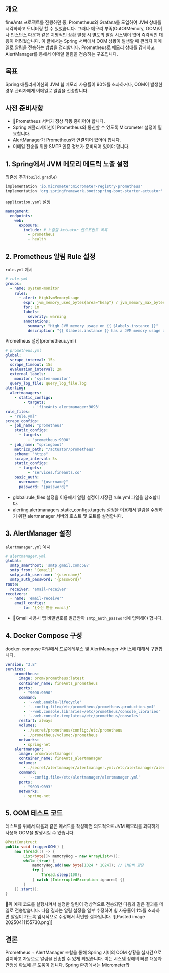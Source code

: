 
## 개요
fineAnts 프로젝트를 진행하던 중, Prometheus와 Grafana를 도입하여 JVM 상태를 시각화하고 모니터링 할 수 있었습니다. 그러나 메모리 부족(OutOfMemory, OOM)이나 인스턴스 다운과 같은 치명적인 상황 발생 시 별도의 알림 시스템이 없어 즉각적인 대응이 어려웠습니다.
이 글에서는 Spring 서버에서 OOM 상황이 발생할 때 관리자 이메일로 알림을 전송하는 방법을 정리합니다. Prometheus로 메모리 상태를 감지하고 AlertManager를 통해서 이메일 알림을 전송하는 구조입니다.

## 목표
Spring 애플리케이션의 JVM 힙 메모리 사용률이 90%를 초과하거나, OOM이 발생한 경우 관리자에게 이메일로 알림을 전송합니다.


## 사전 준비사항
- Prometheus 서버가 정상 작동 중이어야 합니다.
- Spring 애플리케이션이 Prometheus와 통신할 수 있도록 Micrometer 설정이 필요합니다.
- AlertManager가 Prometheus와 연결되어 있어야 합니다.
- 이메일 전송을 위한 SMTP 인증 정보가 준비되어 있어야 합니다.

## 1. Spring에서 JVM 메모리 메트릭 노출 설정
의존성 추가(`build.gradle`)
```gradle
implementation 'io.micrometer:micrometer-registry-prometheus'
implementation 'org.springframework.boot:spring-boot-starter-actuator'
```

`application.yaml` 설정
```yaml
management:  
  endpoints:  
    web:  
      exposure:  
        include: # 노출할 Actuator 엔드포인트 목록  
          - prometheus  
          - health  
```

## 2. Prometheus 알림 Rule 설정
`rule.yml` 예시
```yaml
# rule.yml  
groups:  
  - name: system-monitor  
    rules:  
      - alert: HighJvmMemoryUsage  
        expr: jvm_memory_used_bytes{area="heap"} / jvm_memory_max_bytes{area="heap"} > 0.9  
        for: 1m  
        labels:  
          severity: warning  
        annotations:  
          summary: "High JVM memory usage on {{ $labels.instance }}"  
          description: "{{ $labels.instance }} has a JVM memory usage above 90% (current value: {{ $value }})"
```

Prometheus 설정(prometheus.yml)
```yaml
# prometheus.yml  
global:  
  scrape_interval: 15s  
  scrape_timeout: 15s  
  evaluation_interval: 2m  
  external_labels:  
    monitor: 'system-monitor'  
  query_log_file: query_log_file.log  
alerting:  
  alertmanagers:  
    - static_configs:  
        - targets:  
            - 'fineAnts_alertmanager:9093'  
rule_files:  
  - "rule.yml"  
scrape_configs:  
  - job_name: "prometheus"  
    static_configs:  
      - targets:  
          - "prometheus:9090"  
  - job_name: "springboot"  
    metrics_path: "/actuator/prometheus"  
    scheme: "https"  
    scrape_interval: 5s  
    static_configs:  
      - targets:  
          - "services.fineants.co"
    basic_auth:  
      username: "{username}"
      password: "{password}"
```
- global.rule_files 설정을 이용해서 알림 설정이 저장된 rule.yml 파일을 참조합니다.
- alerting.alertmanagers.static_configs.targets 설정을 이용해서 알림을 수행하기 위한 alertmanager 서버의 호스트 및 포트를 설정합니다.

## 3. AlertManager 설정
`alertmanager.yml` 예시
```yaml
# alertmanager.yml
global:
  smtp_smarthost: 'smtp.gmail.com:587'
  smtp_from: ‘{email}’
  smtp_auth_username: ‘{username}‘
  smtp_auth_password: ‘{password}’
route:
  receiver: 'email-receiver'
receivers:
  - name: 'email-receiver'
    email_configs:
      - to: ‘{수신 받을 email}’
```
- Gmail 사용시 앱 비밀번호를 발급받아 `smtp_auth_password`에 입력해야 합니다.

## 4. Docker Compose 구성
docker-compose 파일에서 프로메테우스 및 AlertManager 서비스에 대해서 구현합니다.
```yaml
version: "3.8"  
services:
	prometheus:  
	  image: prom/prometheus:latest  
	  container_name: fineAnts_prometheus  
	  ports:  
	    - "9090:9090"  
	  command:  
	    - '--web.enable-lifecycle'  
	    - '--config.file=/etc/prometheus/prometheus.production.yml'  
	    - '--web.console.libraries=/etc/prometheus/console_libraries'  
	    - '--web.console.templates=/etc/prometheus/consoles'  
	  restart: always  
	  volumes:  
	    - ./secret/prometheus/config:/etc/prometheus  
	    - ./prometheus/volume:/prometheus  
	  networks:  
	    - spring-net
	alertmanager:  
	  image: prom/alertmanager  
	  container_name: fineAnts_alertmanager  
	  volumes:  
	    - ./secret/alertmanager/alertmanager.yml:/etc/alertmanager/alertmanager.yml  
	  command:  
	    - '--config.file=/etc/alertmanager/alertmanager.yml'  
	  ports:  
	    - "9093:9093"  
	  networks:  
	    - spring-net
```


## 5. OOM 테스트 코드
테스트를 위해서 다음과 같은 메서드를 작성하면 의도적으로 JVM 메모리를 과다하게 사용해 OOM을 발생시킬 수 있습니다.
```java
@PostConstruct
public void triggerOOM() {
    new Thread(() -> {
        List<byte[]> memoryHog = new ArrayList<>();
        while (true) {
            memoryHog.add(new byte[1024 * 1024]); // 1MB씩 할당
            try {
                Thread.sleep(100);
            } catch (InterruptedException ignored) {}
        }
    }).start();
}
```

위 예제 코드를 실행시켜서 설정한 알림이 정상적으로 전송되면 다음과 같은 결과를 메일로 전송받습니다. 다음 결과는 알림 설정을 일부 수정하여 힙 사용률이 1%를 초과하면 알림이 가도록 임시적으로 수정해서 확인한 결과입니다.
![[Pasted image 20250411155730.png]]

## 결론
Prometheus + AlertManager 조합을 통해 Spring 서버의 OOM 상황을 실시간으로 감지하고 자동으로 알림을 전송할 수 있게 되었습니다. 이는 시스템 장애의 빠른 대응과 안정성 확보에 큰 도움이 됩니다. Spring 환경에서는 Micrometer와 